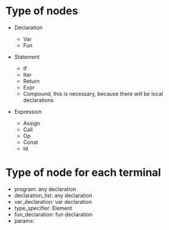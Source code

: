 # Type of nodes

* Declaration
    * Var 
    * Fun

* Statement
    * If
    * Iter
    * Return
    * Expr
    * Compound, this is necessary, because there will be local declarations
    
* Expression
    * Assign
    * Call
    * Op
    * Const
    * Id

# Type of node for each terminal

* program: any declaration 
* declaration_list: any declaration
* var_declaration: var declaration
* type_specifier: Element
* fun_declaration: fun declaration
* params: 
